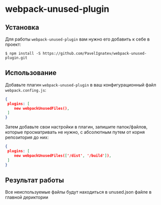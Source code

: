 # webpack-unused-plugin


## Установка

Для работы `webpack-unused-plugin` вам нужно его добавить к себе в проект:

```
$ npm install -S https://github.com/PavelIgnatev/webpack-unused-plugin.git
```

## Использование

Добавьте плагин `webpack-unused-plugin` в ваш конфигурационный файл `webpack.confing.js`:

```json
{
 plugins: [
    new webpackUnusedFiles(),
 ]
}
```

Затем добавьте свои настройки в плагин, запишите папок/файлов, которые просматривать не нужно, с абсолютным путем от корня репозитория до них:

```json
{
 plugins: [
    new webpackUnusedFiles(['/dist', '/build']),
 ]
}
```

## Результат работы

Все неиспользуемые файлы будут находиться в unused.json файле в главной дериктории

